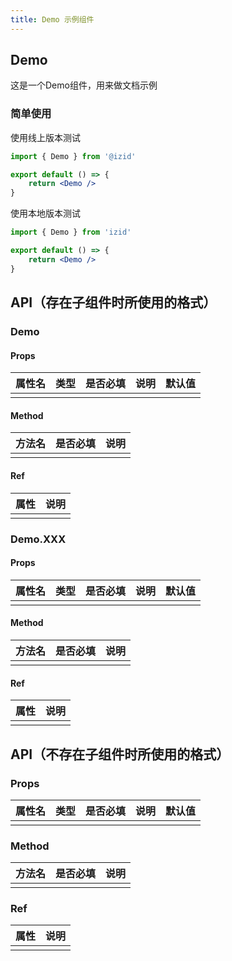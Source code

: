 ```yaml
---
title: Demo 示例组件
---
```


## Demo

这是一个Demo组件，用来做文档示例

### 简单使用

使用线上版本测试

```jsx
import { Demo } from '@izid'

export default () => {
    return <Demo />
}
```

使用本地版本测试

```jsx
import { Demo } from 'izid'

export default () => {
    return <Demo />
}
```

## API（存在子组件时所使用的格式）

### Demo

#### Props

| 属性名 | 类型 | 是否必填 | 说明 | 默认值 |
|:----|:---|:-----|:---|:----|
|     |    |      |    |     |

#### Method

| 方法名 | 是否必填 | 说明 |
|:----|:-----|:---|
|     |      |    |

#### Ref

| 属性 | 说明 |
|:---|:---|
|    |    |

### Demo.XXX

#### Props

| 属性名 | 类型 | 是否必填 | 说明 | 默认值 |
|:----|:---|:-----|:---|:----|
|     |    |      |    |     |

#### Method

| 方法名 | 是否必填 | 说明 |
|:----|:-----|:---|
|     |      |    |

#### Ref

| 属性 | 说明 |
|:---|:---|
|    |    |


## API（不存在子组件时所使用的格式）

### Props

| 属性名 | 类型 | 是否必填 | 说明 | 默认值 |
|:----|:---|:-----|:---|:----|
|     |    |      |    |     |

### Method

| 方法名 | 是否必填 | 说明 |
|:----|:-----|:---|
|     |      |    |

### Ref

| 属性 | 说明 |
|:---|:---|
|    |    |
